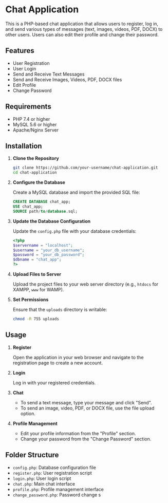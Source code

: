 # Chat Application

This is a PHP-based chat application that allows users to register, log in, and send various types of messages (text, images, videos, PDF, DOCX) to other users. Users can also edit their profile and change their password.

## Features

- User Registration
- User Login
- Send and Receive Text Messages
- Send and Receive Images, Videos, PDF, DOCX files
- Edit Profile
- Change Password

## Requirements

- PHP 7.4 or higher
- MySQL 5.6 or higher
- Apache/Nginx Server

## Installation

1. **Clone the Repository**

    ```sh
    git clone https://github.com/your-username/chat-application.git
    cd chat-application
    ```

2. **Configure the Database**

    Create a MySQL database and import the provided SQL file:

    ```sql
    CREATE DATABASE chat_app;
    USE chat_app;
    SOURCE path/to/database.sql;
    ```

3. **Update the Database Configuration**

    Update the `config.php` file with your database credentials:

    ```php
    <?php
    $servername = "localhost";
    $username = "your_db_username";
    $password = "your_db_password";
    $dbname = "chat_app";
    ?>
    ```

4. **Upload Files to Server**

    Upload the project files to your web server directory (e.g., `htdocs` for XAMPP, `www` for WAMP).

5. **Set Permissions**

    Ensure that the `uploads` directory is writable:

    ```sh
    chmod -R 755 uploads
    ```

## Usage

1. **Register**

    Open the application in your web browser and navigate to the registration page to create a new account.

2. **Login**

    Log in with your registered credentials.

3. **Chat**

    - To send a text message, type your message and click "Send".
    - To send an image, video, PDF, or DOCX file, use the file upload option.

4. **Profile Management**

    - Edit your profile information from the "Profile" section.
    - Change your password from the "Change Password" section.

## Folder Structure

- `config.php`: Database configuration file
- `register.php`: User registration script
- `login.php`: User login script
- `chat.php`: Main chat interface
- `profile.php`: Profile management interface
- `change_password.php`: Password change s
